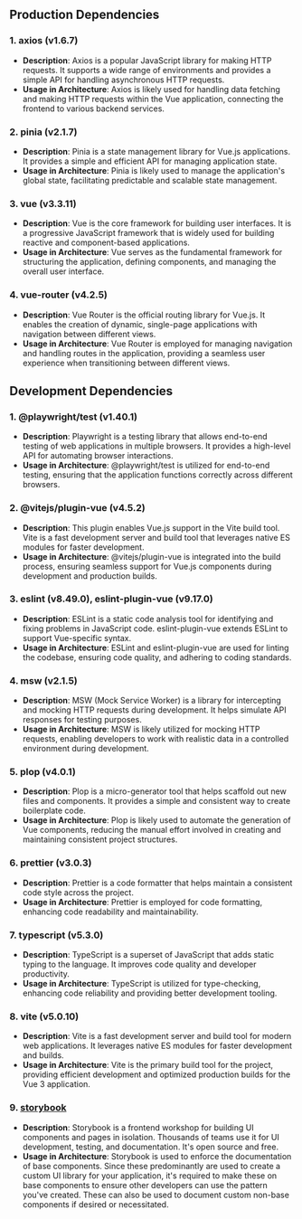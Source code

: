## Production Dependencies

### 1. axios (v1.6.7)

- **Description**: Axios is a popular JavaScript library for making HTTP requests. It supports a wide range of environments and provides a simple API for handling asynchronous HTTP requests.
- **Usage in Architecture**: Axios is likely used for handling data fetching and making HTTP requests within the Vue application, connecting the frontend to various backend services.

### 2. pinia (v2.1.7)

- **Description**: Pinia is a state management library for Vue.js applications. It provides a simple and efficient API for managing application state.
- **Usage in Architecture**: Pinia is likely used to manage the application's global state, facilitating predictable and scalable state management.

### 3. vue (v3.3.11)

- **Description**: Vue is the core framework for building user interfaces. It is a progressive JavaScript framework that is widely used for building reactive and component-based applications.
- **Usage in Architecture**: Vue serves as the fundamental framework for structuring the application, defining components, and managing the overall user interface.

### 4. vue-router (v4.2.5)

- **Description**: Vue Router is the official routing library for Vue.js. It enables the creation of dynamic, single-page applications with navigation between different views.
- **Usage in Architecture**: Vue Router is employed for managing navigation and handling routes in the application, providing a seamless user experience when transitioning between different views.

## Development Dependencies

### 1. @playwright/test (v1.40.1)

- **Description**: Playwright is a testing library that allows end-to-end testing of web applications in multiple browsers. It provides a high-level API for automating browser interactions.
- **Usage in Architecture**: @playwright/test is utilized for end-to-end testing, ensuring that the application functions correctly across different browsers.

### 2. @vitejs/plugin-vue (v4.5.2)

- **Description**: This plugin enables Vue.js support in the Vite build tool. Vite is a fast development server and build tool that leverages native ES modules for faster development.
- **Usage in Architecture**: @vitejs/plugin-vue is integrated into the build process, ensuring seamless support for Vue.js components during development and production builds.

### 3. eslint (v8.49.0), eslint-plugin-vue (v9.17.0)

- **Description**: ESLint is a static code analysis tool for identifying and fixing problems in JavaScript code. eslint-plugin-vue extends ESLint to support Vue-specific syntax.
- **Usage in Architecture**: ESLint and eslint-plugin-vue are used for linting the codebase, ensuring code quality, and adhering to coding standards.

### 4. msw (v2.1.5)

- **Description**: MSW (Mock Service Worker) is a library for intercepting and mocking HTTP requests during development. It helps simulate API responses for testing purposes.
- **Usage in Architecture**: MSW is likely utilized for mocking HTTP requests, enabling developers to work with realistic data in a controlled environment during development.

### 5. plop (v4.0.1)

- **Description**: Plop is a micro-generator tool that helps scaffold out new files and components. It provides a simple and consistent way to create boilerplate code.
- **Usage in Architecture**: Plop is likely used to automate the generation of Vue components, reducing the manual effort involved in creating and maintaining consistent project structures.

### 6. prettier (v3.0.3)

- **Description**: Prettier is a code formatter that helps maintain a consistent code style across the project.
- **Usage in Architecture**: Prettier is employed for code formatting, enhancing code readability and maintainability.

### 7. typescript (v5.3.0)

- **Description**: TypeScript is a superset of JavaScript that adds static typing to the language. It improves code quality and developer productivity.
- **Usage in Architecture**: TypeScript is utilized for type-checking, enhancing code reliability and providing better development tooling.

### 8. vite (v5.0.10)

- **Description**: Vite is a fast development server and build tool for modern web applications. It leverages native ES modules for faster development and builds.
- **Usage in Architecture**: Vite is the primary build tool for the project, providing efficient development and optimized production builds for the Vue 3 application.

### 9. [storybook](https://storybook.js.org/docs)

- **Description**: Storybook is a frontend workshop for building UI components and pages in isolation. Thousands of teams use it for UI development, testing, and documentation. It's open source and free.
- **Usage in Architecture**: Storybook is used to enforce the documentation of base components. Since these predominantly are used to create a custom UI library for your application, it's required to make these on base components to ensure other developers can use the pattern you've created. These can also be used to document custom non-base components if desired or necessitated.
